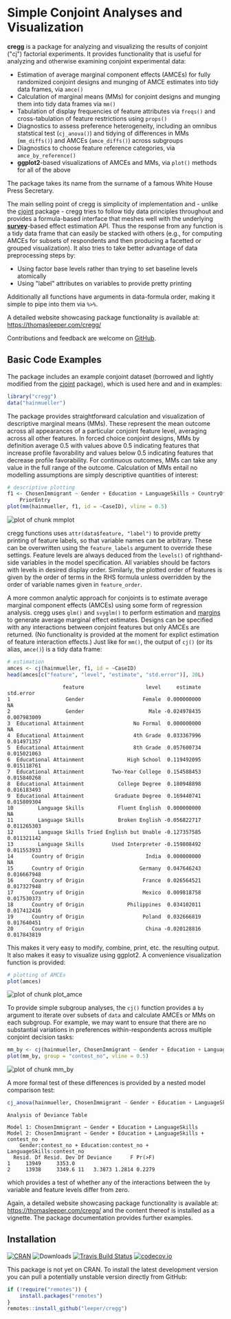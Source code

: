 # Simple Conjoint Analyses and Visualization

**cregg** is a package for analyzing and visualizing the results of conjoint ("cj") factorial experiments. It provides functionality that is useful for analyzing and otherwise examining conjoint experimental data:

 - Estimation of average marginal component effects (AMCEs) for fully randomized conjoint designs and munging of AMCE estimates into tidy data frames, via `amce()`
 - Calculation of marginal means (MMs) for conjoint designs and munging them into tidy data frames via `mm()`
 - Tabulation of display frequencies of feature attributes via `freqs()` and cross-tabulation of feature restrictions using `props()`
 - Diagnostics to assess preference heterogeneity, including an omnibus statstical test (`cj_anova()`) and tidying of differences in MMs (`mm_diffs()`) and AMCEs (`amce_diffs()`) across subgroups
 - Diagnostics to choose feature reference categories, via `amce_by_reference()`
 - **ggplot2**-based visualizations of AMCEs and MMs, via `plot()` methods for all of the above

The package takes its name from the surname of a famous White House Press Secretary.

The main selling point of cregg is simplicity of implementation and - unlike the [cjoint](https://cran.r-project.org/package=cjoint) package - cregg tries to follow tidy data principles throughout and provides a formula-based interface that meshes well with the underlying [**survey**](https://cran.r-project.org/package=survey)-based effect estimation API. Thus the response from any function is a tidy data frame that can easily be stacked with others (e.g., for computing AMCEs for subsets of respondents and then producing a facetted or grouped visualization). It also tries to take better advantage of data preprocessing steps by:

 - Using factor base levels rather than trying to set baseline levels atomically
 - Using "label" attributes on variables to provide pretty printing

Additionally all functions have arguments in data-formula order, making it simple to pipe into them via `%>%`.

A detailed website showcasing package functionality is available at: https://thomasleeper.com/cregg/

Contributions and feedback are welcome on [GitHub](https://github.com/leeper/cregg/issues).

## Basic Code Examples




The package includes an example conjoint dataset (borrowed and lightly modified from the [cjoint](https://cran.r-project.org/package=cjoint) package), which is used here and and in examples:


```r
library("cregg")
data("hainmueller")
```

The package provides straightforward calculation and visualization of descriptive marginal means (MMs). These represent the mean outcome across all appearances of a particular conjoint feature level, averaging across all other features. In forced choice conjoint designs, MMs by definition average 0.5 with values above 0.5 indicating features that increase profile favorability and values below 0.5 indicating features that decrease profile favorability. For continuous outcomes, MMs can take any value in the full range of the outcome. Calculation of MMs entail no modelling assumptions are simply descriptive quantities of interest:


```r
# descriptive plotting
f1 <- ChosenImmigrant ~ Gender + Education + LanguageSkills + CountryOfOrigin + Job + JobExperience + JobPlans + ReasonForApplication + 
    PriorEntry
plot(mm(hainmueller, f1, id = ~CaseID), vline = 0.5)
```

![plot of chunk mmplot](figure/mmplot-1.png)

cregg functions uses `attr(data$feature, "label")` to provide pretty printing of feature labels, so that variable names can be arbitrary. These can be overwritten using the `feature_labels` argument to override these settings. Feature levels are always deduced from the `levels()` of righthand-side variables in the model specification. All variables should be factors with levels in desired display order. Similarly, the plotted order of features is given by the order of terms in the RHS formula unless overridden by the order of variable names given in `feature_order`.

A more common analytic approach for conjoints is to estimate average marginal component effects (AMCEs) using some form of regression analysis. cregg uses `glm()` and `svyglm()` to perform estimation and [margins](https://cran.r-project.org/package=margins) to generate average marginal effect estimates. Designs can be specified with any interactions between conjoint features but only AMCEs are returned. (No functionality is provided at the moment for explict estimation of feature interaction effects.) Just like for `mm()`, the output of `cj()` (or its alias, `amce()`) is a tidy data frame:


```r
# estimation
amces <- cj(hainmueller, f1, id = ~CaseID)
head(amces[c("feature", "level", "estimate", "std.error")], 20L)
```

```
                  feature                    level     estimate   std.error
1                  Gender                   Female  0.000000000          NA
2                  Gender                     Male -0.024978435 0.007983009
3  Educational Attainment                No Formal  0.000000000          NA
4  Educational Attainment                4th Grade  0.033367996 0.014971357
5  Educational Attainment                8th Grade  0.057600734 0.015021063
6  Educational Attainment              High School  0.119492095 0.015118761
7  Educational Attainment         Two-Year College  0.154588453 0.015840268
8  Educational Attainment           College Degree  0.180948898 0.016183493
9  Educational Attainment          Graduate Degree  0.169440741 0.015809304
10        Language Skills           Fluent English  0.000000000          NA
11        Language Skills           Broken English -0.056822717 0.011265303
12        Language Skills Tried English but Unable -0.127357585 0.011321142
13        Language Skills         Used Interpreter -0.159808492 0.011553933
14      Country of Origin                    India  0.000000000          NA
15      Country of Origin                  Germany  0.047646243 0.016667948
16      Country of Origin                   France  0.026564521 0.017327948
17      Country of Origin                   Mexico  0.009818758 0.017530373
18      Country of Origin              Philippines  0.034102011 0.017412416
19      Country of Origin                   Poland  0.032666819 0.017640451
20      Country of Origin                    China -0.020128816 0.017843819
```

This makes it very easy to modify, combine, print, etc. the resulting output. It also makes it easy to visualize using ggplot2. A convenience visualization function is provided:


```r
# plotting of AMCEs
plot(amces)
```

![plot of chunk plot_amce](figure/plot_amce-1.png)

To provide simple subgroup analyses, the `cj()` function provides a `by` argument to iterate over subsets of `data` and calculate AMCEs or MMs on each subgroup. For example, we may want to ensure that there are no substantial variations in preferences within-respondents across multiple conjoint decision tasks:


```r
mm_by <- cj(hainmueller, ChosenImmigrant ~ Gender + Education + LanguageSkills, id = ~CaseID, estimate = "mm", by = ~contest_no)
plot(mm_by, group = "contest_no", vline = 0.5)
```

![plot of chunk mm_by](figure/mm_by-1.png)

A more formal test of these differences is provided by a nested model comparison test:


```r
cj_anova(hainmueller, ChosenImmigrant ~ Gender + Education + LanguageSkills, by = ~contest_no)
```

```
Analysis of Deviance Table

Model 1: ChosenImmigrant ~ Gender + Education + LanguageSkills
Model 2: ChosenImmigrant ~ Gender + Education + LanguageSkills + contest_no + 
    Gender:contest_no + Education:contest_no + LanguageSkills:contest_no
  Resid. Df Resid. Dev Df Deviance      F Pr(>F)
1     13949     3353.0                          
2     13938     3349.6 11   3.3873 1.2814 0.2279
```

which provides a test of whether any of the interactions between the `by` variable and feature levels differ from zero.

Again, a detailed website showcasing package functionality is available at: https://thomasleeper.com/cregg/ and the content thereof is installed as a vignette. The package documentation provides further examples.

## Installation

[![CRAN](https://www.r-pkg.org/badges/version/cregg)](https://cran.r-project.org/package=cregg)
![Downloads](https://cranlogs.r-pkg.org/badges/cregg)
[![Travis Build Status](https://travis-ci.org/leeper/cregg.png?branch=master)](https://travis-ci.org/leeper/cregg)
[![codecov.io](https://codecov.io/github/leeper/cregg/coverage.svg?branch=master)](https://codecov.io/github/leeper/cregg?branch=master)

This package is not yet on CRAN. To install the latest development version you can pull a potentially unstable version directly from GitHub:

```R
if (!require("remotes")) {
    install.packages("remotes")
}
remotes::install_github("leeper/cregg")
```
